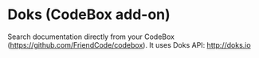 Doks (CodeBox add-on)
========================

Search documentation directly from your CodeBox (https://github.com/FriendCode/codebox).
It uses Doks API: http://doks.io
